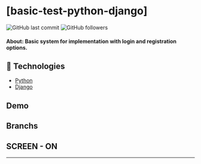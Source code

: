 # [basic-test-python-django]

![GitHub last commit](https://img.shields.io/github/last-commit/FernandoCelmer/indexoffy-system-python-django) ![GitHub followers](https://img.shields.io/github/followers/FernandoCelmer?label=Fernando%20Celmer&style=social)

#### About: Basic system for implementation with login and registration options. 

## 🚀 Technologies

- [Python](http://python.org) 
- [Django](http://djangoproject.com)

## Demo

## Branchs

## SCREEN - ON 
________________________________

